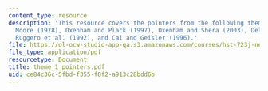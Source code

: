 ```yaml
---
content_type: resource
description: 'This resource covers the pointers from the following theme 1 papers:
  Moore (1978), Oxenham and Plack (1997), Oxenham and Shera (2003), Delgutte (1988),
  Ruggero et al. (1992), and Cai and Geisler (1996).'
file: https://ol-ocw-studio-app-qa.s3.amazonaws.com/courses/hst-723j-neural-coding-and-perception-of-sound-spring-2005/ce84c36c5fbdf355f8f2a913c28bdd6b_theme_1_pointers.pdf
file_type: application/pdf
resourcetype: Document
title: theme_1_pointers.pdf
uid: ce84c36c-5fbd-f355-f8f2-a913c28bdd6b
---
```

